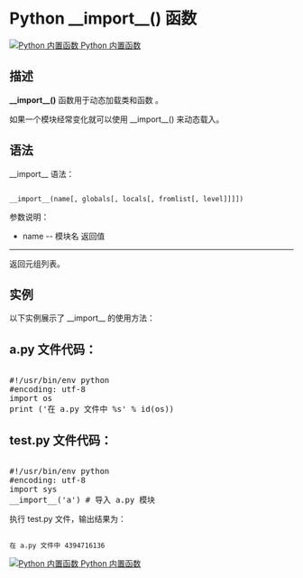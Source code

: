 Python \_\_import\_\_() 函数
==========================

 [![Python 内置函数](../images/up.gif)
 Python 内置函数](python-built-in-functions.html)


  描述
--

 **\_\_import\_\_()** 函数用于动态加载类和函数 。

 如果一个模块经常变化就可以使用 \_\_import\_\_() 来动态载入。

 语法
--

 \_\_import\_\_ 语法：

 
```

__import__(name[, globals[, locals[, fromlist[, level]]]])

```

  参数说明：

  * name -- 模块名
  返回值
---

 返回元组列表。

 实例
--

 以下实例展示了 \_\_import\_\_ 的使用方法：

  a.py 文件代码：
----------

 <pre>

#!/usr/bin/env python    
#encoding: utf-8  
import os
print ('在 a.py 文件中 %s' % id(os))
</pre>

  test.py 文件代码：
-------------

 <pre>

#!/usr/bin/env python    
#encoding: utf-8  
import sys
__import__('a') # 导入 a.py 模块
</pre>

 执行 test.py 文件，输出结果为：

 
```

在 a.py 文件中 4394716136
```

 [![Python 内置函数](../images/up.gif)
 Python 内置函数](python-built-in-functions.html)


